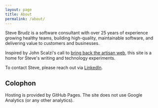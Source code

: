 ```yaml
---
layout: page
title: About
permalink: /about/
---
```

Steve Brudz is a software consultant with over 25 years of experience growing healthy teams, building high-quality, maintainable software, and delivering value to customers and businesses.

Inspired by John Scalzi's call to [bring back the artisan web](https://whatever.scalzi.com/2022/11/25/how-to-weave-the-artisan-web/), this site is a home for Steve's writing and technology experiments.

To contact Steve, please reach out via [LinkedIn](https://www.linkedin.com/in/sbrudz/).

## Colophon
Hosting is provided by GitHub Pages. The site does not use Google Analytics (or any other analytics).

